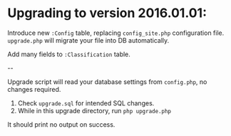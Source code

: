 Upgrading to version 2016.01.01:
================================

Introduce new `:Config` table, replacing `config_site.php` configuration file.
`upgrade.php` will migrate your file into DB automatically.

Add many fields to `:Classification` table.


--

Upgrade script will read your database settings from `config.php`, no changes required.

1. Check `upgrade.sql` for intended SQL changes.
2. While in this upgrade directory, run `php upgrade.php`

It should print no output on success.
